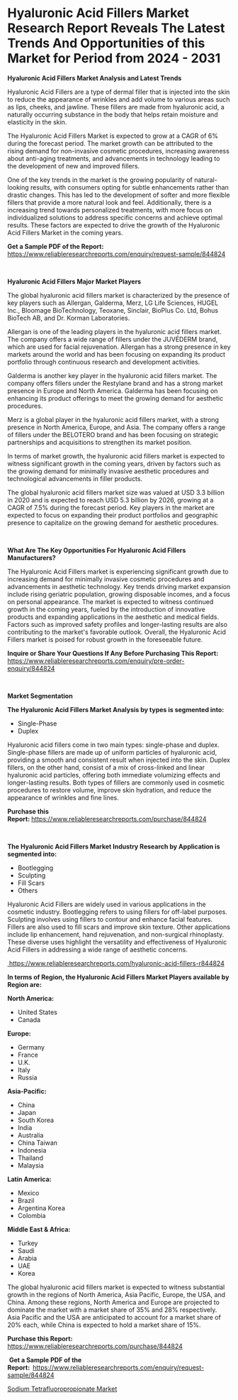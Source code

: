 <p><h1>Hyaluronic Acid Fillers Market Research Report Reveals The Latest Trends And Opportunities of this Market for Period from 2024 - 2031</h1></p><p><strong>Hyaluronic Acid Fillers Market Analysis and Latest Trends</strong></p>
<p><p>Hyaluronic Acid Fillers are a type of dermal filler that is injected into the skin to reduce the appearance of wrinkles and add volume to various areas such as lips, cheeks, and jawline. These fillers are made from hyaluronic acid, a naturally occurring substance in the body that helps retain moisture and elasticity in the skin. </p><p>The Hyaluronic Acid Fillers Market is expected to grow at a CAGR of 6% during the forecast period. The market growth can be attributed to the rising demand for non-invasive cosmetic procedures, increasing awareness about anti-aging treatments, and advancements in technology leading to the development of new and improved fillers. </p><p>One of the key trends in the market is the growing popularity of natural-looking results, with consumers opting for subtle enhancements rather than drastic changes. This has led to the development of softer and more flexible fillers that provide a more natural look and feel. Additionally, there is a increasing trend towards personalized treatments, with more focus on individualized solutions to address specific concerns and achieve optimal results. These factors are expected to drive the growth of the Hyaluronic Acid Fillers Market in the coming years.</p></p>
<p><strong>Get a Sample PDF of the Report:&nbsp;</strong> <a href="https://www.reliableresearchreports.com/enquiry/request-sample/844824">https://www.reliableresearchreports.com/enquiry/request-sample/844824</a></p>
<p>&nbsp;</p>
<p><strong>Hyaluronic Acid Fillers Major Market Players</strong></p>
<p><p>The global hyaluronic acid fillers market is characterized by the presence of key players such as Allergan, Galderma, Merz, LG Life Sciences, HUGEL Inc., Bloomage BioTechnology, Teoxane, Sinclair, BioPlus Co. Ltd, Bohus BioTech AB, and Dr. Korman Laboratories.</p><p>Allergan is one of the leading players in the hyaluronic acid fillers market. The company offers a wide range of fillers under the JUVÉDERM brand, which are used for facial rejuvenation. Allergan has a strong presence in key markets around the world and has been focusing on expanding its product portfolio through continuous research and development activities.</p><p>Galderma is another key player in the hyaluronic acid fillers market. The company offers fillers under the Restylane brand and has a strong market presence in Europe and North America. Galderma has been focusing on enhancing its product offerings to meet the growing demand for aesthetic procedures.</p><p>Merz is a global player in the hyaluronic acid fillers market, with a strong presence in North America, Europe, and Asia. The company offers a range of fillers under the BELOTERO brand and has been focusing on strategic partnerships and acquisitions to strengthen its market position.</p><p>In terms of market growth, the hyaluronic acid fillers market is expected to witness significant growth in the coming years, driven by factors such as the growing demand for minimally invasive aesthetic procedures and technological advancements in filler products.</p><p>The global hyaluronic acid fillers market size was valued at USD 3.3 billion in 2020 and is expected to reach USD 5.3 billion by 2026, growing at a CAGR of 7.5% during the forecast period. Key players in the market are expected to focus on expanding their product portfolios and geographic presence to capitalize on the growing demand for aesthetic procedures.</p></p>
<p>&nbsp;</p>
<p><strong>What Are The Key Opportunities For Hyaluronic Acid Fillers Manufacturers?</strong></p>
<p><p>The Hyaluronic Acid Fillers market is experiencing significant growth due to increasing demand for minimally invasive cosmetic procedures and advancements in aesthetic technology. Key trends driving market expansion include rising geriatric population, growing disposable incomes, and a focus on personal appearance. The market is expected to witness continued growth in the coming years, fueled by the introduction of innovative products and expanding applications in the aesthetic and medical fields. Factors such as improved safety profiles and longer-lasting results are also contributing to the market's favorable outlook. Overall, the Hyaluronic Acid Fillers market is poised for robust growth in the foreseeable future.</p></p>
<p><strong>Inquire or Share Your Questions If Any Before Purchasing This Report:</strong> <a href="https://www.reliableresearchreports.com/enquiry/pre-order-enquiry/844824">https://www.reliableresearchreports.com/enquiry/pre-order-enquiry/844824</a></p>
<p>&nbsp;</p>
<p><strong>Market Segmentation</strong></p>
<p><strong>The Hyaluronic Acid Fillers Market Analysis by types is segmented into:</strong></p>
<p><ul><li>Single-Phase</li><li>Duplex</li></ul></p>
<p><p>Hyaluronic acid fillers come in two main types: single-phase and duplex. Single-phase fillers are made up of uniform particles of hyaluronic acid, providing a smooth and consistent result when injected into the skin. Duplex fillers, on the other hand, consist of a mix of cross-linked and linear hyaluronic acid particles, offering both immediate volumizing effects and longer-lasting results. Both types of fillers are commonly used in cosmetic procedures to restore volume, improve skin hydration, and reduce the appearance of wrinkles and fine lines.</p></p>
<p><strong>Purchase this Report:&nbsp;</strong><a href="https://www.reliableresearchreports.com/purchase/844824">https://www.reliableresearchreports.com/purchase/844824</a></p>
<p>&nbsp;</p>
<p><strong>The Hyaluronic Acid Fillers Market Industry Research by Application is segmented into:</strong></p>
<p><ul><li>Bootlegging</li><li>Sculpting</li><li>Fill Scars</li><li>Others</li></ul></p>
<p><p>Hyaluronic Acid Fillers are widely used in various applications in the cosmetic industry. Bootlegging refers to using fillers for off-label purposes. Sculpting involves using fillers to contour and enhance facial features. Fillers are also used to fill scars and improve skin texture. Other applications include lip enhancement, hand rejuvenation, and non-surgical rhinoplasty. These diverse uses highlight the versatility and effectiveness of Hyaluronic Acid Fillers in addressing a wide range of aesthetic concerns.</p></p>
<p><a href="https://www.reliableresearchreports.com/hyaluronic-acid-fillers-r844824">&nbsp;https://www.reliableresearchreports.com/hyaluronic-acid-fillers-r844824</a></p>
<p><strong>In terms of Region, the Hyaluronic Acid Fillers Market Players available by Region are:</strong></p>
<p>
    <p> <strong> North America: </strong>
        <ul>
            <li>United States</li>
            <li>Canada</li>
        </ul>
        </p> 
    <p> <strong> Europe: </strong>
        <ul>
            <li>Germany</li>
            <li>France</li>
            <li>U.K.</li>
            <li>Italy</li>
            <li>Russia</li>
        </ul>
        </p> 
    <p> <strong> Asia-Pacific: </strong>
        <ul>
            <li>China</li>
            <li>Japan</li>
            <li>South Korea</li>
            <li>India</li>
            <li>Australia</li>
            <li>China Taiwan</li>
            <li>Indonesia</li>
            <li>Thailand</li>
            <li>Malaysia</li>
        </ul>
        </p> 
    <p> <strong> Latin America: </strong>
        <ul>
            <li>Mexico</li>
            <li>Brazil</li>
            <li>Argentina Korea</li>
            <li>Colombia</li>
        </ul>
        </p> 
    <p> <strong> Middle East & Africa: </strong>
        <ul>
            <li>Turkey</li>
            <li>Saudi</li>
            <li>Arabia</li>
            <li>UAE</li>
            <li>Korea</li>
        </ul>
    </p>
    </p>
<p><p>The global hyaluronic acid fillers market is expected to witness substantial growth in the regions of North America, Asia Pacific, Europe, the USA, and China. Among these regions, North America and Europe are projected to dominate the market with a market share of 35% and 28% respectively. Asia Pacific and the USA are anticipated to account for a market share of 20% each, while China is expected to hold a market share of 15%.</p></p>
<p><strong>Purchase this Report: </strong><a href="https://www.reliableresearchreports.com/purchase/844824">https://www.reliableresearchreports.com/purchase/844824</a></p>
<p>&nbsp;<strong>Get a Sample PDF of the Report:&nbsp;&nbsp;</strong><a href="https://www.reliableresearchreports.com/enquiry/request-sample/844824">https://www.reliableresearchreports.com/enquiry/request-sample/844824</a></p>
<p><strong></strong></p>
<p><p><a href="https://sudsy-motorcycle-bbc.notion.site/Sodium-Tetrafluoropropionate-Market-Competitive-Analysis-Market-Trends-and-Forecast-to-2031-28b5145f70ea4e359efabab582c9d6f9">Sodium Tetrafluoropropionate Market</a></p></p>
